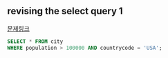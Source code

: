 ## revising the select query 1
[문제링크](https://www.hackerrank.com/challenges/revising-the-select-query/problem?isFullScreen=true)
```sql
SELECT * FROM city
WHERE population > 100000 AND countrycode = 'USA';
```
